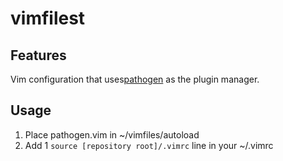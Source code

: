 vimfilest
========

Features
---------
Vim configuration that uses<a
href="https://github.com/tpope/vim-pathogen">pathogen</a> as the plugin manager.

Usage
-----
1. Place pathogen.vim in ~/vimfiles/autoload
3. Add 1 `source [repository root]/.vimrc` line in your ~/.vimrc

